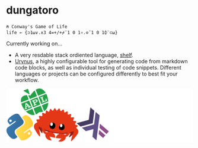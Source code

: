 # dungatoro
```apl
⍝ Conway's Game of Life
life ← {⊃1⍵∨.∧3 4=+/+⌿¯1 0 1∘.⊖¯1 0 1⌽¨⊂⍵}
```
Currently working on...
- A very resdable stack ordiented language, [shelf](github.com/shelf).
- [Urynus](github.com/urynus), a highly configurable tool for generating code from markdown code blocks, as well as individual testing of code snippets. Different languages or projects can be configured differently to best fit your workflow.

![languages](fullstack.png)
 
